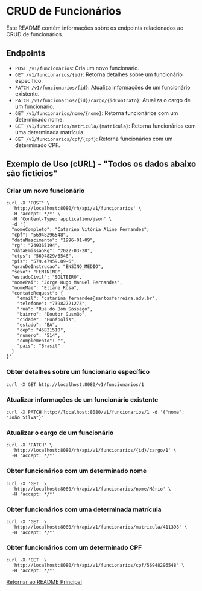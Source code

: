 # CRUD de Funcionários

Este README contém informações sobre os endpoints relacionados ao CRUD de funcionários.

## Endpoints

- `POST /v1/funcionarios`: Cria um novo funcionário.
- `GET /v1/funcionarios/{id}`: Retorna detalhes sobre um funcionário específico.
- `PATCH /v1/funcionarios/{id}`: Atualiza informações de um funcionário existente.
- `PATCH /v1/funcionarios/{id}/cargo/{idContrato}`: Atualiza o cargo de um funcionário.
- `GET /v1/funcionarios/nome/{nome}`: Retorna funcionários com um determinado nome.
- `GET /v1/funcionarios/matricula/{matricula}`: Retorna funcionários com uma determinada matrícula.
- `GET /v1/funcionarios/cpf/{cpf}`: Retorna funcionários com um determinado CPF.

## Exemplo de Uso (cURL) - "Todos os dados abaixo são ficticios"

### Criar um novo funcionário
```
curl -X 'POST' \
  'http://localhost:8080/rh/api/v1/funcionarios' \
  -H 'accept: */*' \
  -H 'Content-Type: application/json' \
  -d '{
  "nomeCompleto": "Catarina Vitória Aline Fernandes",
  "cpf": "56948296548",
  "dataNascimento": "1996-01-09",
  "rg": "249365194",
  "dataEmissaoRg": "2022-03-28",
  "ctps": "5694829/6548",
  "pis": "579.47959.09-6",
  "grauDeInstrucao": "ENSINO_MEDIO",
  "sexo": "FEMININO",
  "estadoCivil": "SOLTEIRO",
  "nomePai": "Jorge Hugo Manuel Fernandes",
  "nomeMae": "Eliane Rosa",
  "contatoRequest": {
    "email": "catarina_fernandes@santosferreira.adv.br",
    "telefone": "73982721273",
    "rua": "Rua do Bom Sossego",
    "bairro": "Doutor Gusmão",
    "cidade": "Eunápolis",
    "estado": "BA",
    "cep": "45821510",
    "numero": "514",
    "complemento": "",
    "pais": "Brasil"
  }
}'
```
### Obter detalhes sobre um funcionário específico
```
curl -X GET http://localhost:8080/v1/funcionarios/1
```
### Atualizar informações de um funcionário existente
```
curl -X PATCH http://localhost:8080/v1/funcionarios/1 -d '{"nome": "João Silva"}'
```
### Atualizar o cargo de um funcionário
```
curl -X 'PATCH' \
  'http://localhost:8080/rh/api/v1/funcionarios/{id}/cargo/1' \
  -H 'accept: */*'
```
### Obter funcionários com um determinado nome
```
curl -X 'GET' \
  'http://localhost:8080/rh/api/v1/funcionarios/nome/Mário' \
  -H 'accept: */*'
```
### Obter funcionários com uma determinada matrícula
```
curl -X 'GET' \
  'http://localhost:8080/rh/api/v1/funcionarios/matricula/411398' \
  -H 'accept: */*'
```
### Obter funcionários com um determinado CPF
```
curl -X 'GET' \
  'http://localhost:8080/rh/api/v1/funcionarios/cpf/56948296548' \
  -H 'accept: */*'
```
[Retornar ao README Principal](./README.md)